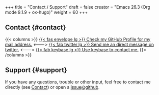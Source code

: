 +++
title = "Contact / Support"
draft = false
creator = "Emacs 26.3 (Org mode 9.1.9 + ox-hugo)"
weight = 60
+++

## Contact {#contact}

{{< columns >}}
[{{< fas envelope lg >}} Check my GitHub Profile for my mail address.](https://github.com/j-keck)
<--->
[{{< fab twitter lg >}} Send me an direct message on twitter.](https://twitter.com/jhyphenkeck)
<--->
[{{< fab keybase lg >}} Use keybase to contact me.](https://keybase.io/jkeck)
{{< /columns >}}


## Support {#support}

If you have any questions, trouble or other input, feel free to contact
me directly (see [Contact](/docs/contact-support#contact)) or open a [issue@github](https://github.com/j-keck/reno/issues/new).
